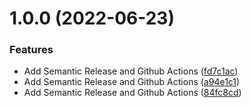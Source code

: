 # 1.0.0 (2022-06-23)


### Features

* Add Semantic Release and Github Actions ([fd7c1ac](https://github.com/nsargsyan996/release/commit/fd7c1acf536ce5aaa6951c6a5a0576ee5505227d))
* Add Semantic Release and Github Actions ([a94e1c1](https://github.com/nsargsyan996/release/commit/a94e1c17c4164f8049691a65b2ff878a3d8f044e))
* Add Semantic Release and Github Actions ([84fc8cd](https://github.com/nsargsyan996/release/commit/84fc8cd5cf0483f76e957c2f3a87f0a8c5141afb))
